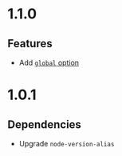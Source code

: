 # 1.1.0

## Features

- Add [`global` option](/README.md#global)

# 1.0.1

## Dependencies

- Upgrade `node-version-alias`
